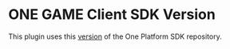 # ONE GAME Client SDK Version

This plugin uses this [version](https://git.i3d.net/one/ardentblue/one-game-sdk/-/commit/27794c267430610518f59289263da7a7c280f864) of the One Platform SDK repository.
